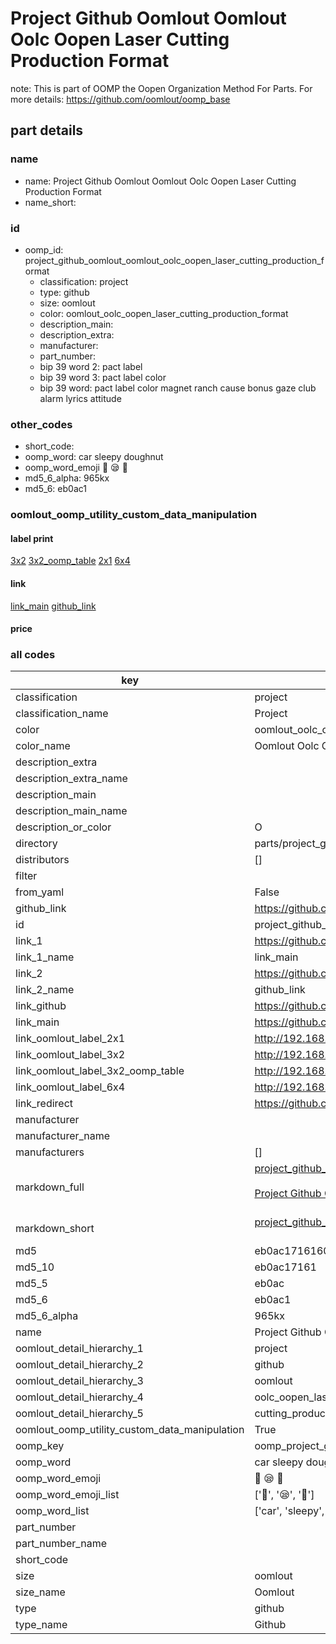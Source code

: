 # Project Github Oomlout Oomlout Oolc Oopen Laser Cutting Production Format  

note: This is part of OOMP the Oopen Organization Method For Parts. For more details: https://github.com/oomlout/oomp_base

##  part details





### name
* name: Project Github Oomlout Oomlout Oolc Oopen Laser Cutting Production Format
* name_short: 
### id
* oomp_id: project_github_oomlout_oomlout_oolc_oopen_laser_cutting_production_format
  * classification: project
  * type: github
  * size: oomlout
  * color: oomlout_oolc_oopen_laser_cutting_production_format
  * description_main: 
  * description_extra: 
  * manufacturer: 
  * part_number: 
  * bip 39 word 2: pact label
  * bip 39 word 3: pact label color
  * bip 39 word: pact label color magnet ranch cause bonus gaze club alarm lyrics attitude

### other_codes
* short_code: 
* oomp_word: car sleepy doughnut
* oomp_word_emoji :car: :sleepy: :doughnut:
* md5_6_alpha: 965kx
* md5_6: eb0ac1






### oomlout_oomp_utility_custom_data_manipulation
#### label print
[3x2](http://192.168.1.245:1112/?label=oomp%20965kx)
[3x2_oomp_table](http://192.168.1.107:1112/?label=oomp%20965kx)
[2x1](http://192.168.1.242:1112/?label=oomp%20965kx)
[6x4](http://192.168.1.55:1112/?label=oomp%20965kx)    

#### link

[link_main](https://github.com/oomlout/oomlout_oomp_current_version_messy/tree/main/parts/project_github_oomlout_oomlout_oolc_oopen_laser_cutting_production_format) [github_link](https://github.com/oomlout/oomlout_oomp_part_src/tree/main/parts/project_github_oomlout_oomlout_oolc_oopen_laser_cutting_production_format)                             

#### price







### all codes 
| key | value |  
| --- | --- |  
| classification | project |  
| classification_name | Project |  
| color | oomlout_oolc_oopen_laser_cutting_production_format |  
| color_name | Oomlout Oolc Oopen Laser Cutting Production Format |  
| description_extra |  |  
| description_extra_name |  |  
| description_main |  |  
| description_main_name |  |  
| description_or_color | O  |  
| directory | parts/project_github_oomlout_oomlout_oolc_oopen_laser_cutting_production_format |  
| distributors | [] |  
| filter |  |  
| from_yaml | False |  
| github_link | https://github.com/oomlout/oomlout_oomp_part_src/tree/main/parts/project_github_oomlout_oomlout_oolc_oopen_laser_cutting_production_format |  
| id | project_github_oomlout_oomlout_oolc_oopen_laser_cutting_production_format |  
| link_1 | https://github.com/oomlout/oomlout_oomp_current_version_messy/tree/main/parts/project_github_oomlout_oomlout_oolc_oopen_laser_cutting_production_format |  
| link_1_name | link_main |  
| link_2 | https://github.com/oomlout/oomlout_oomp_part_src/tree/main/parts/project_github_oomlout_oomlout_oolc_oopen_laser_cutting_production_format |  
| link_2_name | github_link |  
| link_github | https://github.com/oomlout/oomlout_oolc_oopen_laser_cutting_production_format |  
| link_main | https://github.com/oomlout/oomlout_oomp_current_version_messy/tree/main/parts/project_github_oomlout_oomlout_oolc_oopen_laser_cutting_production_format |  
| link_oomlout_label_2x1 | http://192.168.1.242:1112/?label=oomp%20965kx |  
| link_oomlout_label_3x2 | http://192.168.1.245:1112/?label=oomp%20965kx |  
| link_oomlout_label_3x2_oomp_table | http://192.168.1.107:1112/?label=oomp%20965kx |  
| link_oomlout_label_6x4 | http://192.168.1.55:1112/?label=oomp%20965kx |  
| link_redirect | https://github.com/oomlout/oomlout_oolc_oopen_laser_cutting_production_format |  
| manufacturer |  |  
| manufacturer_name |  |  
| manufacturers | [] |  
| markdown_full | [project_github_oomlout_oomlout_oolc_oopen_laser_cutting_production_format](https://github.com/oomlout/oomlout_oomp_current_version_messy/tree/main/parts/project_github_oomlout_oomlout_oolc_oopen_laser_cutting_production_format)<br>[](https://github.com/oomlout/oomlout_oomp_current_version_messy/tree/main/parts/project_github_oomlout_oomlout_oolc_oopen_laser_cutting_production_format)<br>[Project Github Oomlout Oomlout Oolc Oopen Laser Cutting Production Format](https://github.com/oomlout/oomlout_oomp_current_version_messy/tree/main/parts/project_github_oomlout_oomlout_oolc_oopen_laser_cutting_production_format)<br><br> |  
| markdown_short | [project_github_oomlout_oomlout_oolc_oopen_laser_cutting_production_format](https://github.com/oomlout/oomlout_oomp_current_version_messy/tree/main/parts/project_github_oomlout_oomlout_oolc_oopen_laser_cutting_production_format)<br><br> |  
| md5 | eb0ac1716160a32c9258c85e5b5f0cf5 |  
| md5_10 | eb0ac17161 |  
| md5_5 | eb0ac |  
| md5_6 | eb0ac1 |  
| md5_6_alpha | 965kx |  
| name | Project Github Oomlout Oomlout Oolc Oopen Laser Cutting Production Format |  
| oomlout_detail_hierarchy_1 | project |  
| oomlout_detail_hierarchy_2 | github |  
| oomlout_detail_hierarchy_3 | oomlout |  
| oomlout_detail_hierarchy_4 | oolc_oopen_laser |  
| oomlout_detail_hierarchy_5 | cutting_production_format |  
| oomlout_oomp_utility_custom_data_manipulation | True |  
| oomp_key | oomp_project_github_oomlout_oomlout_oolc_oopen_laser_cutting_production_format |  
| oomp_word | car sleepy doughnut |  
| oomp_word_emoji | :car: :sleepy: :doughnut: |  
| oomp_word_emoji_list | [':car:', ':sleepy:', ':doughnut:'] |  
| oomp_word_list | ['car', 'sleepy', 'doughnut'] |  
| part_number |  |  
| part_number_name |  |  
| short_code |  |  
| size | oomlout |  
| size_name | Oomlout |  
| type | github |  
| type_name | Github |  
